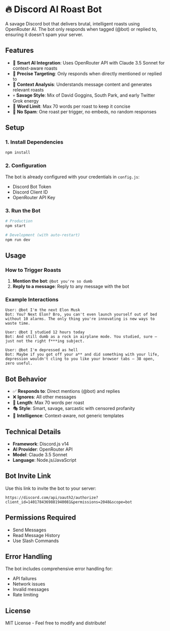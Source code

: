 # 🔥 Discord AI Roast Bot

A savage Discord bot that delivers brutal, intelligent roasts using OpenRouter AI. The bot only responds when tagged (@bot) or replied to, ensuring it doesn't spam your server.

## Features

- 🤖 **Smart AI Integration**: Uses OpenRouter API with Claude 3.5 Sonnet for context-aware roasts
- 🎯 **Precise Targeting**: Only responds when directly mentioned or replied to
- 🧠 **Context Analysis**: Understands message content and generates relevant roasts
- 💀 **Savage Style**: Mix of David Goggins, South Park, and early Twitter Grok energy
- 📝 **Word Limit**: Max 70 words per roast to keep it concise
- 🚫 **No Spam**: One roast per trigger, no embeds, no random responses

## Setup

### 1. Install Dependencies

```bash
npm install
```

### 2. Configuration

The bot is already configured with your credentials in `config.js`:
- Discord Bot Token
- Discord Client ID  
- OpenRouter API Key

### 3. Run the Bot

```bash
# Production
npm start

# Development (with auto-restart)
npm run dev
```

## Usage

### How to Trigger Roasts

1. **Mention the bot**: `@bot you're so dumb`
2. **Reply to a message**: Reply to any message with the bot

### Example Interactions

```
User: @bot I'm the next Elon Musk
Bot: You? Next Elon? Bro, you can't even launch yourself out of bed without 10 alarms. The only thing you're innovating is new ways to waste time.

User: @bot I studied 12 hours today  
Bot: And still dumb as a rock in airplane mode. You studied, sure — just not the right f***ing subject.

User: @bot I'm depressed as hell
Bot: Maybe if you got off your a** and did something with your life, depression wouldn't cling to you like your browser tabs — 38 open, zero useful.
```

## Bot Behavior

- ✅ **Responds to**: Direct mentions (@bot) and replies
- ❌ **Ignores**: All other messages
- 📏 **Length**: Max 70 words per roast
- 🎭 **Style**: Smart, savage, sarcastic with censored profanity
- 🧠 **Intelligence**: Context-aware, not generic templates

## Technical Details

- **Framework**: Discord.js v14
- **AI Provider**: OpenRouter API
- **Model**: Claude 3.5 Sonnet
- **Language**: Node.js/JavaScript

## Bot Invite Link

Use this link to invite the bot to your server:
```
https://discord.com/api/oauth2/authorize?client_id=1401784369881940081&permissions=2048&scope=bot
```

## Permissions Required

- Send Messages
- Read Message History
- Use Slash Commands

## Error Handling

The bot includes comprehensive error handling for:
- API failures
- Network issues
- Invalid messages
- Rate limiting

## License

MIT License - Feel free to modify and distribute! 
